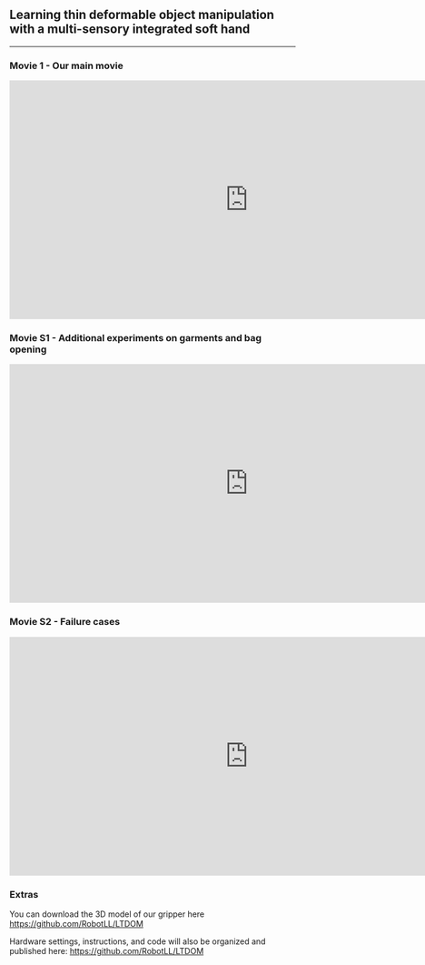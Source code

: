 ## Learning thin deformable object manipulation with a multi-sensory integrated soft hand

___
### Movie 1 - Our main movie

<iframe width="840" height="420" src="https://www.youtube.com/embed/R2v3Eu50s9o?si=fm_4r8uEsFWvtVTx" title="YouTube video player" frameborder="0" allow="accelerometer; autoplay; clipboard-write; encrypted-media; gyroscope; picture-in-picture; web-share" allowfullscreen></iframe>

### Movie S1 - Additional experiments on garments and bag opening

<iframe width="840" height="420" src="https://www.youtube.com/embed/xg2s6ffbaIE?si=eXoriZMcodCzgREU" title="YouTube video player" frameborder="0" allow="accelerometer; autoplay; clipboard-write; encrypted-media; gyroscope; picture-in-picture; web-share" allowfullscreen></iframe>

### Movie S2 - Failure cases

<iframe width="840" height="420" src="https://www.youtube.com/embed/RhR9xNo_xu0?si=DdxWyF5l8Z3TzUKO" title="YouTube video player" frameborder="0" allow="accelerometer; autoplay; clipboard-write; encrypted-media; gyroscope; picture-in-picture; web-share" allowfullscreen></iframe>

### Extras

You can download the 3D model of our gripper here https://github.com/RobotLL/LTDOM

Hardware settings, instructions, and code will also be organized and published here: https://github.com/RobotLL/LTDOM

